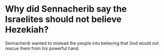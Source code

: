 # Why did Sennacherib say the Israelites should not believe Hezekiah?

Sennacherib wanted to mislead the people into believing that God would not rescue them from his powerful hand.
